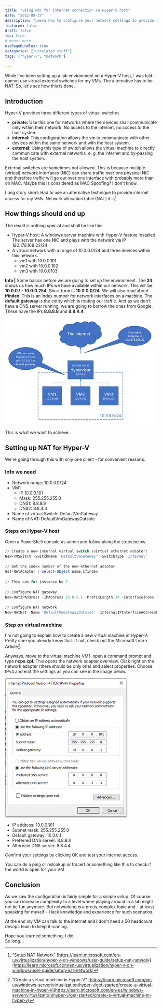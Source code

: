 ```yaml
---
title: "Using NAT for internet connection on Hyper-V host" 
date: "2022-09-27"
description: "Learn how to configure your network settings to provide internet access via a Network Allocated Table routing (nat). " 
featured: false 
draft: false 
toc: true 
# menu: main
usePageBundles: true 
categories: ["unrelated stuff"]
tags: ["hyper-v", "network"]

---
```


While I've been setting up a lab environment on a Hyper-V host, I was told I cannot use virtual external switches for my VMs. The alternative has to be NAT. So, let's see how this is done.

<!--more-->

## Introduction

Hyper-V provides three different types of virtual switches

- **private:** Use this one for networks where the devices shall communicate only within their network. No access to the internet, no access to the host system.
- **internal:** This configuration allows the vm to communicate with other devices within the same network and with the host system.
- **external**: Using this type of switch allows the virtual machine to directly communicate with external networks, e. g. the internet and by-passing the host system.

External switches are sometimes not allowed. This is because multiple (virtual) network interfaces (NIC) can share traffic over one physical NIC and therefore traffic will go out over one interface with probably more than on MAC. Maybe this is considered as MAC Spoofing? I don't know.

Long story short: Had to use an alternative technique to provide internet access for my VMs. Network allocation table (NAT) it is[^fn2].

[^fn2]: "Setup NAT Network" [https://learn.microsoft.com/en-us/virtualization/hyper-v-on-windows/user-guide/setup-nat-network](https://learn.microsoft.com/en-us/virtualization/hyper-v-on-windows/user-guide/setup-nat-network)

## How things should end up

The result is nothing special and shall be like this:

- Hyper-V host: A windows server machine with Hyper-V feature installed. The server has one NIC and plays with the network via IP 192.178.168.22/24
- A virtual network with a range of 10.0.0.0/24 and three devices within this network.
    - vm1 with 10.0.0.101
    - vm2 with 10.0.0.102
    - vm3 with 10.0.0103

**Info |** Some basics before we are going to set up the environment. The **24** shows us how much IPs we have available within our network. This will be **10.0.0.1 - 10.0.0.254**. Short form is **10.0.0.0/24**. We will also read about **ifindex**. This is an index number for network interfaces on a machine. The **default gateway** is the entity which is routing our traffic. And as we don't have a DNS server running, we are going to borrow the ones from Google. These have the IPs **8.8.8.8** and **8.8.4.4**.

![](images/image.png)

This is what we want to achieve.

## Setting up NAT for Hyper-V

We're going through this with only one client - for convenient reasons.

### Info we need

- Network range: 10.0.0.0/24
- VM1
    - IP 10.0.0.101
    - Mask: 255.255.255.0
    - DNS1: 8.8.8.8
    - DNS2: 8.8.4.4
- Name of virtual Switch: DefaultVmGateway
- Name of NAT: DefaultVmGatewayOutside

### Steps on Hyper-V host

Open a PowerShell console as admin and follow along the steps below.

```powershell
// Create a new internal virtual switch (virtual ethernet adapter)
New-VMSwitch -SwitchName 'DefaultVmGateway' -SwitchType 'Internal'

// Get the index number of the new ethernet adapter 
Get-NetAdapter | Select-Object name,ifindex 

// This can for instance be 7 

// Configure NAT gateway 
New-NetIPAddress -IPAddress 10.0.0.1 -PrefixLength 24 -InterfaceIndex 7

// Configure NAT network 
New-NetNat -Name 'DefaultVmGatewayOutside' -InternalIPInterfaceAddressPrefix 10.0.0.0/24 
```

### Step on virtual machine

I'm not going to explain how to create a new virtual machine in Hyper-V. Pretty sure you already know that. If not, check out the Microsoft Learn Article[^fn1].

[^fn1]: "Create a virtual machine in Hyper-V" [https://learn.microsoft.com/en-us/windows-server/virtualization/hyper-v/get-started/create-a-virtual-machine-in-hyper-v](https://learn.microsoft.com/en-us/windows-server/virtualization/hyper-v/get-started/create-a-virtual-machine-in-hyper-v)

Anyways, move to the virtual machine VM1, open a command prompt and type **ncpa.cpl**. This opens the network adapter overview. Click right on the network adapter (there should be only one) and select properties. Choose IPv4 and edit the settings as you can see in the image below.

![](images/image-1.png)

- IP address: 10.0.0.101
- Subnet mask: 255.255.255.0
- Default gateway: 10.0.0.1
- Preferred DNS server: 8.8.8.8
- Alternate DNS server: 8.8.4.4

Confirm your settings by clicking OK and test your internet access.

You can do a ping or nslookup or tracert or something like this to check if the world is open for your VM.

## Conclusion

As we saw the configuration is fairly simple for a simple setup. Of course you can increase complexity to a level where playing around in a lab might not be fun anymore. But networking is a pretty complex topic and - at least speaking for myself - I lack knowledge and experience for such scenarios.

At the end my VM can talk to the internet and I don't need a 50 headcount devops team to keep it running.

Hope you learned something. I did.  
So long...


